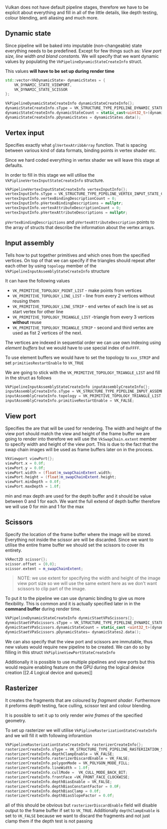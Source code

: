 Vulkan does not have default pipeline stages, therefore we have to be explicit about everything and fill in all of the little details, like depth testing, colour blending, anti aliasing and much more. 

## Dynamic state
Since pipeline will be baked into imputable (non-changeable) state everything needs to be predefined. Except for few things such as: *View port size, line width and bland constants*. We will specify that we want dynamic values by populating the `VkPipelineDynamicStateCreateInfo` struct. 

This values **will have to be set up during render time**

```c++
std::vector<VkDynamicState> dynamicStates = {  
    VK_DYNAMIC_STATE_VIEWPORT,  
    VK_DYNAMIC_STATE_SCISSOR  
};  
  
VkPipelineDynamicStateCreateInfo dynamicStateCreateInfo{};  
dynamicStateCreateInfo.sType = VK_STRUCTURE_TYPE_PIPELINE_DYNAMIC_STATE_CREATE_INFO;  
dynamicStateCreateInfo.dynamicStateCount = static_cast<uint32_t>(dynamicStates.size());  
dynamicStateCreateInfo.pDynamicStates = dynamicStates.data();
```

## Vertex input 
Specifies exactly what `glVertexAtribbArray` function. That is spacing between various kind of data formats, binding points in vertex shader etc.

Since we hard coded everything in vertex shader we will leave this stage at defaults.

In order to fill in this stage we will utilise the `VkPiplineVertexInputStateCreateInfo` structure.

```c++
VkPipelineVertexInputStateCreateInfo vertexInputInfo{};  
vertexInputInfo.sType = VK_STRUCTURE_TYPE_PIPELINE_VERTEX_INPUT_STATE_CREATE_INFO;  
vertexInputInfo.vertexBindingDescriptionCount = 0;  
vertexInputInfo.pVertexBindingDescriptions = nullptr;  
vertexInputInfo.vertexAttributeDescriptionCount = 0;  
vertexInputInfo.pVertexAttributeDescriptions = nullptr;
```
 `pVertexBindingDescripitions` and `pVertexAttributeDescription` points to the array of structs that describe the information about the vertex arrays.

## Input assembly
Tells how to put together primitives and which ones from the specified vertices. On top of that we can specify if the triangles should repeat after each other by using `topology` member of the `VkPipelineInputAssemblyStateCreateInfo` structure

It can have the following values
- `VK_PRIMITIVE_TOPOLOGY_POINT_LIST` - make points from vertices
- `VK_PRIMITIVE_TOPOLOGY_LINE_LIST` -  line from every 2 vertices without reusing them
- `VK_PRIMITIVE_TOPOLOGY_LINE_STRIP` - end vertex of each line is set as start vertex for other line 
- `VK_PRIMITIVE_TOPOLOGY_TRIANGLE_LIST` -triangle from every 3 vertices **without** reuse
- `VK_PRIMITIVE_TOPOLOGY_TRIANGLE_STRIP` - second and third vertex are used as fist 2 vertices of the next. 

The vertices are indexed in sequential order we can use own indexing using *element buffers* but we would have to use special index of `OxFFFF`.

To use element buffers we would have to set the topology to `xxx_STRIP` and set `primitiesRestartEnable` to `VK_TRUE`

We are going to stick with the `VK_PRIMITIVE_TOPOLOGY_TRIANGLE_LIST` and fill in the struct as follows

```c++
VkPipelineInputAssemblyStateCreateInfo inputAssemblyCreateInfo{};  
inputAssemblyCreateInfo.sType = VK_STRUCTURE_TYPE_PIPELINE_INPUT_ASSEMBLY_STATE_CREATE_INFO;  
inputAssemblyCreateInfo.topology = VK_PRIMITIVE_TOPOLOGY_TRIANGLE_LIST;  
inputAssemblyCreateInfo.primitiveRestartEnable = VK_FALSE;
```


## View port
Specifies the are that will be used for rendering. The width and height of the view port should match the view and height of the frame buffer we are going to render into therefore we will use the `VkSwapChain.extent` member to specify width and height of the view port. This is due to the fact that the swap chain images will be used as frame buffers later on in the process. 

```c++
VkViewport viewPort{};  
viewPort.x = 0.0f;  
viewPort.y = 0.0f;  
viewPort.width = (float)m_swapChainExtent.width;  
viewPort.height = (float)m_swapChainExtent.height;  
viewPort.minDepth = 0.0f;  
viewPort.maxDepth = 1.0f;
```

min and max depth are used for the depth buffer and it should be value between 0 and 1 for each. We want the full extend of depth buffer therefore we will use 0 for min and 1 for the max 

## Scissors
Specify the location of the frame buffer where the image will be stored. Everything not inside the scissor are will be discarded. Since we want to utilise the entire frame buffer we should set the scissors to cover its entirety. 

```c++
VkRect2D scissor{};  
scissor.offset = {0,0};  
scissor.extent = m_swapChainExtent;
```
>NOTE: we use extent for specifying the width and height of the image view port size so we will use the same extent here as we don't want scissors to clip part of the image. 

To put it to the pipeline we can use dynamic binding to give us more flexibility. This is common and it  is actually specified later in in the **command buffer** during render time. 

```c++
VkPipelineDynamicStateCreateInfo dynmicStaetVPaScissors{};  
dynmicStaetVPaScissors.sType = VK_STRUCTURE_TYPE_PIPELINE_DYNAMIC_STATE_CREATE_INFO;  
dynmicStaetVPaScissors.dynamicStateCount = static_cast <uint32_t>(dynamicStates2.size());  
dynmicStaetVPaScissors.pDynamicStates= dynamicStates2.data();
```

We can also specify that the view port and scissors are immutable, thus new values would require new pipeline to be created. We can do so by filling in this struct `VkPiplineViewPortStateCreateInfo`

Additionally it is possible to use multiple pipelines and view ports but this would require enabling feature on the GPU during the logical device creation [[2.4 Logical device and queues]]

## Rasterizer

It creates the fragments that are coloured by *fragment shader*. Furthermore it preforms depth testing, face culling, scissor test and colour blending. 

It is possible to set it up to only render *wire frames* of the specified geometry.

To set up rasterizer we will utilise `VkPiplineRasterizationStateCreateInfo`  and we will fill it with following inforamtion

```c++
VkPipelineRasterizationStateCreateInfo rasterizerCreateInfo{};  
rasterizerCreateInfo.sType = VK_STRUCTURE_TYPE_PIPELINE_RASTERIZATION_STATE_CREATE_INFO;  
rasterizerCreateInfo.depthClampEnable = VK_FALSE;  
rasterizerCreateInfo.rasterizerDiscardEnable = VK_FALSE;  
rasterizerCreateInfo.polygonMode = VK_POLYGON_MODE_FILL;  
rasterizerCreateInfo.lineWidth = 1.0f;  
rasterizerCreateInfo.cullMode =  VK_CULL_MODE_BACK_BIT;  
rasterizerCreateInfo.frontFace =VK_FRONT_FACE_CLOCKWISE;  
rasterizerCreateInfo.depthBiasEnable = VK_FALSE;  
rasterizerCreateInfo.depthBiasConstantFactor = 0.0F;  
rasterizerCreateInfo.depthBiasClamp = 0.0f;  
rasterizerCreateInfo.depthBiasSlopeFactor = 0.0f;
```

all of this should be obvious but `rasterizerDiscardEnable` field will disable output to the frame buffer if set to `VK_TRUE`. Additionally `depthClampEnable` is set to `VK_FALSE` because we want to discard the fragments and not just clamp them if the depth test is not passing 



